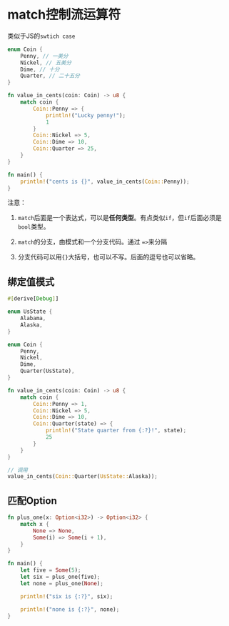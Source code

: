 # match控制流运算符

类似于JS的`swtich case`

```rs
enum Coin {
    Penny, // 一美分
    Nickel, // 五美分
    Dime, // 十分
    Quarter, // 二十五分
}

fn value_in_cents(coin: Coin) -> u8 {
    match coin {
        Coin::Penny => {
            println!("Lucky penny!");
            1
        }
        Coin::Nickel => 5,
        Coin::Dime => 10,
        Coin::Quarter => 25,
    }
}

fn main() {
    println!("cents is {}", value_in_cents(Coin::Penny));
}
```

注意：

1. `match`后面是一个表达式，可以是**任何类型**。有点类似`if`，但`if`后面必须是`bool`类型。

2. `match`的分支，由模式和一个分支代码。通过 `=>`来分隔

3. 分支代码可以用`{}`大括号，也可以不写。后面的逗号也可以省略。


## 绑定值模式

```rs
#[derive[Debug]]

enum UsState {
    Alabama,
    Alaska,
}

enum Coin {
    Penny,
    Nickel,
    Dime,
    Quarter(UsState),
}

fn value_in_cents(coin: Coin) -> u8 {
    match coin {
        Coin::Penny => 1,
        Coin::Nickel => 5,
        Coin::Dime => 10,
        Coin::Quarter(state) => {
            println!("State quarter from {:?}!", state);
            25
        }
    }
}

// 调用
value_in_cents(Coin::Quarter(UsState::Alaska));
```

## 匹配Option<T>

```rs
fn plus_one(x: Option<i32>) -> Option<i32> {
    match x {
        None => None,
        Some(i) => Some(i + 1),
    }
}

fn main() {
    let five = Some(5);
    let six = plus_one(five);
    let none = plus_one(None);

    println!("six is {:?}", six);

    println!("none is {:?}", none);
}
```